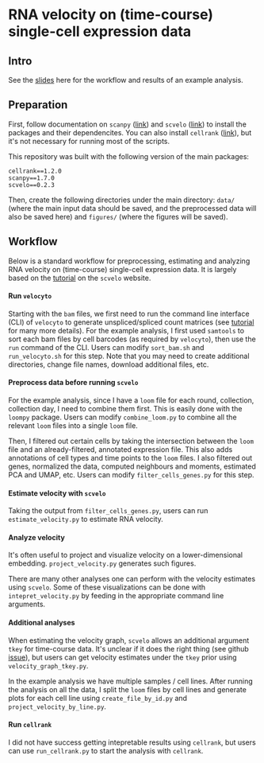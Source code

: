 # RNA velocity on (time-course) single-cell expression data

## Intro
See the [slides](https://docs.google.com/presentation/d/1_Rd5fgE_AYLVqPdnvD-ux-t5Ey3bKZNE5_dChNtNkTk/edit?usp=sharing) here for the workflow and results of an example analysis.

## Preparation 
First, follow documentation on `scanpy` ([link](https://scanpy.readthedocs.io/en/stable/installation.html)) and `scvelo` ([link](https://scvelo.readthedocs.io/installation.html)) to install the packages and their dependencites. You can also install `cellrank` ([link](https://cellrank.readthedocs.io/en/stable/installation.html)), but it's not necessary for running most of the scripts. 

This repository was built with the following version of the main packages:
```
cellrank==1.2.0
scanpy==1.7.0
scvelo==0.2.3
```

Then, create the following directories under the main directory: `data/` (where the main input data should be saved, and the preprocessed data will also be saved here) and `figures/` (where the figures will be saved).

## Workflow
Below is a standard workflow for preprocessing, estimating and analyzing RNA velocity on (time-course) single-cell expression data. It is largely based on the [tutorial](https://scvelo.readthedocs.io/getting_started.html) on the `scvelo` website.

#### Run `velocyto`
Starting with the `bam` files, we first need to run the command line interface (CLI) of `velocyto` to generate unspliced/spliced count matrices (see [tutorial](http://velocyto.org/velocyto.py/tutorial/cli.html) for many more details). For the example analysis, I first used `samtools` to sort each bam files by cell barcodes (as required by `velocyto`), then use the `run` command of the CLI. Users can modify `sort_bam.sh` and `run_velocyto.sh` for this step. Note that you may need to create additional directories, change file names, download additional files, etc. 

#### Preprocess data before running `scvelo`
For the example analysis, since I have a `loom` file for each round, collection, collection day, I need to combine them first. This is easily done with the `loompy` package. Users can modify `combine_loom.py` to combine all the relevant `loom` files into a single `loom` file.

Then, I filtered out certain cells by taking the intersection between the `loom` file and an already-filtered, annotated expression file. This also adds annotations of cell types and time points to the `loom` files. I also filtered out genes, normalized the data, computed neighbours and moments, estimated PCA and UMAP, etc. Users can modify `filter_cells_genes.py` for this step.

#### Estimate velocity with `scvelo`
Taking the output from `filter_cells_genes.py`, users can run `estimate_velocity.py` to estimate RNA velocity.

#### Analyze velocity 
It's often useful to project and visualize velocity on a lower-dimensional embedding. `project_velocity.py` generates such figures.

There are many other analyses one can perform with the velocity estimates using `scvelo`. Some of these visualizations can be done with `intepret_velocity.py` by feeding in the appropriate command line arguments. 

#### Additional analyses 
When estimating the velocity graph, `scvelo` allows an additional argument `tkey` for time-course data. It's unclear if it does the right thing (see github [issue](https://github.com/theislab/scvelo/issues/367)), but users can get velocity estimates under the `tkey` prior using `velocity_graph_tkey.py`.

In the example analysis we have multiple samples / cell lines. After running the analysis on all the data, I split the `loom` files by cell lines and generate plots for each cell line using `create_file_by_id.py` and `project_velocity_by_line.py`.

#### Run `cellrank`
I did not have success getting intepretable results using `cellrank`, but users can use `run_cellrank.py` to start the analysis with `cellrank`. 
